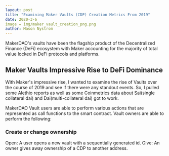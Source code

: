 ```yaml
---
layout: post
title: "Examining Maker Vaults (CDP) Creation Metrics From 2019"
date: 2020-3-6
image = img/maker_vault_creation_png.png
author: Mason Nystrom
---
```


MakerDAO's vaults have been the flagship product of the Decentralized Finance (DeFi) ecosystem with Maker accounting for the majority of total value locked in DeFi protocols and platforms. 

## Maker Vaults Impressive Rise to DeFi Dominance

With Maker's impressive rise, I wanted to examine the rise of Vaults over the course of 2019 and see if there were any standout events. So, I pulled some Alethio reports as well as some Coinmetrics data about Sai(single collateral dai) and Dai(multi-collateral dai) got to work.

MakerDAO Vault users are able to perform various actions that are represented as call functions to the smart contract. Vault owners are able to perform the following:

### Create or change ownership
Open: A user opens a new vault with a sequentially generated id.
Give: An owner gives away ownership of a CDP to another address.
